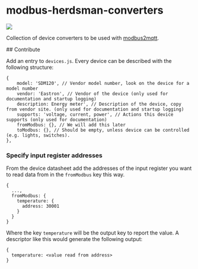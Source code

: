 # modbus-herdsman-converters
![](https://github.com/instathings/modbus-herdsman-converters/workflows/tests/badge.svg)

Collection of device converters to be used with [modbus2mqtt](https://github.com/Instathings/modbus2mqtt).

## Contribute

Add an entry to `devices.js`. 
Every device can be described with the following structure:

```
{
    model: 'SDM120', // Vendor model number, look on the device for a model number
    vendor: 'Eastron', // Vendor of the device (only used for documentation and startup logging)
    description: Energy meter', // Description of the device, copy from vendor site. (only used for documentation and startup logging)
    supports: 'voltage, current, power', // Actions this device supports (only used for documentation)
    fromModbus: {}, // We will add this later
    toModbus: {}, // Should be empty, unless device can be controlled (e.g. lights, switches).
},
```

### Specify input register addresses

From the device datasheet add the addresses of the input register you want to read data from in the `fromModbus` key this way.

```
{
  ...,
  fromModbus: {
    temperature: {
      address: 30001
    }
  }
}
```

Where the key `temperature` will be the output key to report the value. 
A descriptor like this would generate the following output:
```
{
  temperature: <value read from address>
}
```
